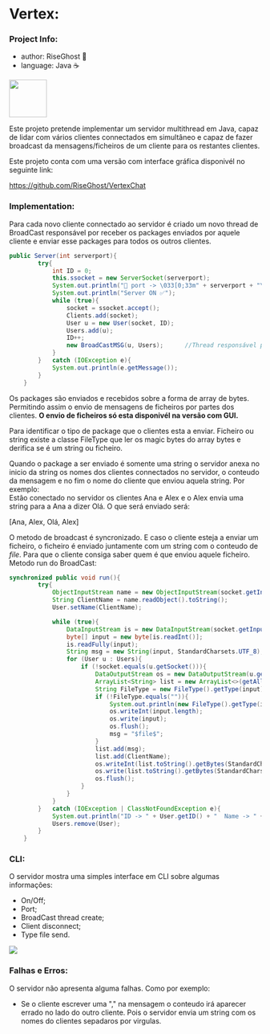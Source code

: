 # Vertex:
### Project Info:
- author:   RiseGhost 👻
- language: Java ☕

<img src="https://user-images.githubusercontent.com/91985039/252744384-9f05acb7-57d7-484e-b88a-8d1511ef222e.png" width=75>

Este projeto pretende implementar um servidor multithread em Java, capaz de lidar com vários clientes connectados em simultâneo e capaz de fazer broadcast da mensagens/ficheiros de um cliente para os restantes clientes.

Este projeto conta com uma versão com interface gráfica disponivél no seguinte link:

https://github.com/RiseGhost/VertexChat

### Implementation:

Para cada novo cliente connectado ao servidor é criado um novo thread de BroadCast responsável por receber os packages enviados por aquele cliente e enviar esse packages para todos os outros clientes.
```Java
public Server(int serverport){
        try{
            int ID = 0;
            this.ssocket = new ServerSocket(serverport);
            System.out.println("🚪 port -> \033[0;33m" + serverport + "\033[0m");
            System.out.println("Server ON ✅");
            while (true){
                socket = ssocket.accept();
                Clients.add(socket);
                User u = new User(socket, ID);
                Users.add(u);
                ID++;
                new BroadCastMSG(u, Users);      //Thread responsável por ler as mensagens daquele cliente e fazer broadcast para os outros clientes.
            }
        }   catch (IOException e){
            System.out.println(e.getMessage());
        }
    }
```

Os packages são enviados e recebidos sobre a forma de array de bytes. Permitindo assim o envio de mensagens de ficheiros por partes dos clientes. __O envio de ficheiros só esta disponivél na versão com GUI.__

Para identificar o tipo de package que o clientes esta a enviar. Ficheiro ou string existe a classe FileType que ler os magic bytes do array bytes e derifica se é um string ou ficheiro.

Quando o package a ser enviado é somente uma string o servidor anexa no inicio da string os nomes dos clientes connectados no servidor, o conteudo da mensagem e no fim o nome do cliente que enviou aquela string. Por exemplo: <br> Estão conectado no servidor os clientes Ana e Alex e o Alex envia uma string para a Ana a dizer Olá. O que será enviado será:

[Ana, Alex, Olá, Alex]

O metodo de broadcast é syncronizado. E caso o cliente esteja a enviar um ficheiro, o ficheiro é enviado juntamente com um string com o conteudo de $file$. Para que o cliente consiga saber quem é que enviou aquele ficheiro.
Metodo run do BroadCast:

```Java
synchronized public void run(){
        try{
            ObjectInputStream name = new ObjectInputStream(socket.getInputStream());
            String ClientName = name.readObject().toString();
            User.setName(ClientName);

            while (true){
                DataInputStream is = new DataInputStream(socket.getInputStream());
                byte[] input = new byte[is.readInt()];
                is.readFully(input);
                String msg = new String(input, StandardCharsets.UTF_8);
                for (User u : Users){
                    if (!socket.equals(u.getSocket())){
                        DataOutputStream os = new DataOutputStream(u.getSocket().getOutputStream());
                        ArrayList<String> list = new ArrayList<>(getAllUsersName());
                        String FileType = new FileType().getType(input);
                        if (!FileType.equals("")){
                            System.out.println(new FileType().getType(input));
                            os.writeInt(input.length);
                            os.write(input);
                            os.flush();
                            msg = "$file$";
                        }
                        list.add(msg);
                        list.add(ClientName);
                        os.writeInt(list.toString().getBytes(StandardCharsets.UTF_8).length);
                        os.write(list.toString().getBytes(StandardCharsets.UTF_8));
                        os.flush();
                    }
                }
            }
        }   catch (IOException | ClassNotFoundException e){
            System.out.println("ID -> " + User.getID() + "  Name -> " + User.getName() + " . Was disconnected.");
            Users.remove(User);
        }
    }
```

### CLI:

O servidor mostra uma simples interface em CLI sobre algumas informações:

- On/Off;
- Port;
- BroadCast thread create;
- Client disconnect;
- Type file send.

![](https://user-images.githubusercontent.com/91985039/252740171-3f7c8ad0-5757-4b17-bd94-325bd3f3206d.jpg)

### Falhas e Erros:

O servidor não apresenta alguma falhas. Como por exemplo:

- Se o cliente escrever uma "," na mensagem o conteudo irá aparecer errado no lado do outro cliente. Pois o servidor envia um string com os nomes do clientes sepadaros por virgulas.

